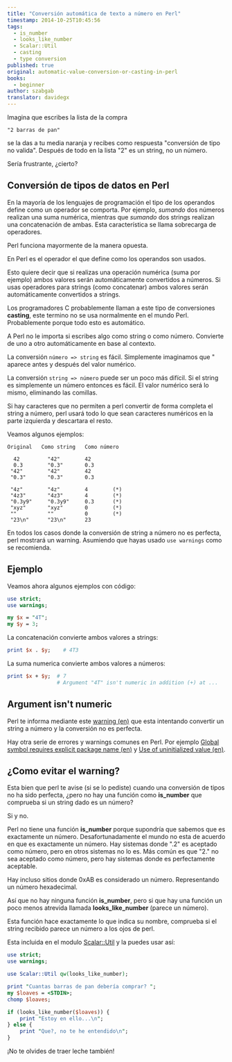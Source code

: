 ```yaml
---
title: "Conversión automática de texto a número en Perl"
timestamp: 2014-10-25T10:45:56
tags:
  - is_number
  - looks_like_number
  - Scalar::Util
  - casting
  - type conversion
published: true
original: automatic-value-conversion-or-casting-in-perl
books:
  - beginner
author: szabgab
translator: davidegx
---
```



Imagina que escribes la lista de la compra

```
"2 barras de pan"
```

se la das a tu media naranja y recibes como respuesta
"conversión de tipo no valida".
Después de todo en la lista "2" es un string, no un número.

Sería frustrante, ¿cierto?


## Conversión de tipos de datos en Perl

En la mayoría de los lenguajes de programación el tipo de los operandos define como un operador se comporta.
Por ejemplo, <i>sumando</i> dos números realizan una suma numérica, mientras que <i>sumando</i> dos strings
realizan una concatenación de ambas.
Esta característica se llama sobrecarga de operadores.

Perl funciona mayormente de la manera opuesta.

En Perl es el operador el que define como los operandos son usados.

Esto quiere decir que si realizas una operación numérica (suma por ejemplo) ambos
valores serán automáticamente convertidos a números. Si usas operadores para strings
(como concatenar) ambos valores serán automáticamente convertidos a strings.

Los programadores C probablemente llaman a este tipo de conversiones <b>casting</b>,
este termino no se usa normalmente en el mundo Perl. Probablemente porque todo
esto es automático.

A Perl no le importa si escribes algo como string o como número.
Convierte de uno a otro automáticamente en base al contexto.

La conversión `número => string` es fácil.
Simplemente imaginamos que " aparece antes y después del valor numérico.

La conversión `string => número` puede ser un poco más difícil.
Si el string es simplemente un número entonces es fácil.
El valor numérico será lo mismo, eliminando las comillas.

Si hay caracteres que no permiten a perl convertir de forma completa el string
a número, perl usará todo lo que sean caracteres numéricos en la parte izquierda
y descartara el resto.

Veamos algunos ejemplos:

```
Original   Como string   Como número

  42         "42"        42
  0.3        "0.3"       0.3
 "42"        "42"        42
 "0.3"       "0.3"       0.3

 "4z"        "4z"        4        (*)
 "4z3"       "4z3"       4        (*)
 "0.3y9"     "0.3y9"     0.3      (*)
 "xyz"       "xyz"       0        (*)
 ""          ""          0        (*)
 "23\n"      "23\n"      23
```

En todos los casos donde la conversión de string a número no es perfecta, 
perl mostrará un warning. Asumiendo que hayas
usado `use warnings` como se recomienda.

## Ejemplo

Veamos ahora algunos ejemplos con código:

```perl
use strict;
use warnings;

my $x = "4T";
my $y = 3;

```

La concatenación convierte ambos valores a strings:

```perl
print $x . $y;    # 4T3
```

La suma numerica convierte ambos valores a números:

```perl
print $x + $y;  # 7
                # Argument "4T" isn't numeric in addition (+) at ...
```

## Argument isn't numeric

Perl te informa mediante este [warning (en)](https://perlmaven.com/argument-isnt-numeric-in-numeric)
que esta intentando convertir un string a número y la conversión no es perfecta.

Hay otra serie de errores y warnings comunes en Perl.
Por ejemplo [Global symbol requires explicit package name (en)](https://perlmaven.com/global-symbol-requires-explicit-package-name)
y [Use of uninitialized value (en)](https://perlmaven.com/use-of-uninitialized-value).

## ¿Como evitar el warning?

Esta bien que perl te avise (si se lo pediste) cuando una conversión de tipos no ha sido perfecta, ¿pero no hay una
función como <b>is_number</b> que comprueba si un string dado es un número?

Si y no.

Perl no tiene una función <b>is_number</b> porque supondría que sabemos que es exactamente un número.
Desafortunadamente el mundo no esta de acuerdo en que es exactamente un número. Hay sistemas
donde ".2" es aceptado como número, pero en otros sistemas no lo es. Más común es que "2." no sea aceptado como
número, pero hay sistemas donde es perfectamente aceptable.

Hay incluso sitios donde 0xAB es considerado un número. Representando un número hexadecimal.

Así que no hay ninguna función <b>is_number</b>, pero si que hay una función un poco menos atrevida llamada
<b>looks_like_number</b> (parece un número).

Esta función hace exactamente lo que indica su nombre, comprueba si el string recibido parece un número a los ojos de perl.

Esta incluida en el modulo [Scalar::Util](http://perldoc.perl.org/Scalar/Util.html) y
la puedes usar así:

```perl
use strict;
use warnings;

use Scalar::Util qw(looks_like_number);

print "Cuantas barras de pan debería comprar? ";
my $loaves = <STDIN>;
chomp $loaves;

if (looks_like_number($loaves)) {
    print "Estoy en ello...\n";
} else {
    print "Que?, no te he entendido\n";
}
```

¡No te olvides de traer leche también!


